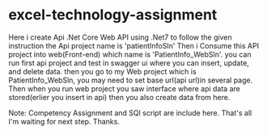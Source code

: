 # excel-technology-assignment

Here i create Api .Net Core Web API using .Net7 to follow the given instruction the Api project name is 'patientInfoSln'
Then i Consume this API project into web(Front-end) which name is 'PatientInfo_WebSln'.
you can run first api project and test in swagger ui where you can insert, update, and delete data. then you go to my Web project which is PatientInfo_WebSln, you may need to set base url(api url)in several page. Then when you run web project you saw interface where api data are stored(erlier you insert in api) then you also create data from here. 

Note: Competency Assignment and SQl script are include here.
That's all
I'm waiting for next step. 
Thanks.
